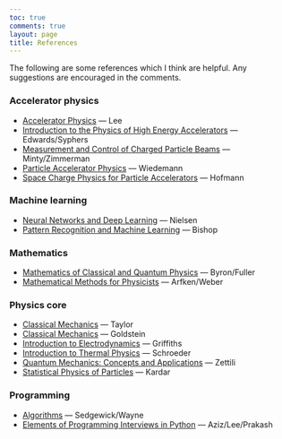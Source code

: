 ```yaml
---
toc: true
comments: true
layout: page
title: References
---
```


The following are some references which I think are helpful. Any suggestions are encouraged in the comments.

### Accelerator physics
* [Accelerator Physics](https://www.worldscientific.com/worldscibooks/10.1142/8335) — Lee
* [Introduction to the Physics of High Energy Accelerators](https://www.amazon.com/Introduction-Physics-High-Energy-Accelerators/dp/0471551635) — Edwards/Syphers
* [Measurement and Control of Charged Particle Beams](https://www.springer.com/gp/book/9783540441878t) — Minty/Zimmerman
* [Particle Accelerator Physics](https://www.springer.com/gp/book/9783540490456) — Wiedemann
* [Space Charge Physics for Particle Accelerators](https://link.springer.com/book/10.1007/978-3-319-62157-9) — Hofmann

### Machine learning
* [Neural Networks and Deep Learning](http://neuralnetworksanddeeplearning.com) — Nielsen
* [Pattern Recognition and Machine Learning](https://www.amazon.com/Pattern-Recognition-Learning-Information-Statistics/dp/0387310738) — Bishop
    
### Mathematics
* [Mathematics of Classical and Quantum Physics](https://www.amazon.com/Mathematics-Classical-Quantum-Physics-Dover/dp/048667164X) — Byron/Fuller
* [Mathematical Methods for Physicists](https://www.amazon.com/Mathematical-Methods-Physicists-Comprehensive-Guide/dp/0123846544) — Arfken/Weber

### Physics core
* [Classical Mechanics](https://www.amazon.com/Classical-Mechanics-John-R-Taylor/dp/189138922X) — Taylor
* [Classical Mechanics](https://www.amazon.com/Classical-Mechanics-3rd-Herbert-Goldstein/dp/0201657023) — Goldstein
* [Introduction to Electrodynamics](https://www.amazon.com/Introduction-Electrodynamics-David-J-Griffiths/dp/1108420419) — Griffiths
* [Introduction to Thermal Physics](https://www.amazon.com/Introduction-Thermal-Physics-Daniel-Schroeder/dp/0201380277) — Schroeder
* [Quantum Mechanics: Concepts and Applications](https://www.amazon.com/Quantum-Mechanics-Applications-Nouredine-Zettili/dp/0470026790) — Zettili
* [Statistical Physics of Particles](https://www.amazon.com/Statistical-Physics-Particles-Mehran-Kardar/dp/0521873428#customerReviews) — Kardar

### Programming
* [Algorithms](https://www.amazon.com/dp/032157351X/ref=cm_sw_em_r_mt_dp_KS6HQWZ5R3MSDS71Z3RE?_encoding=UTF8&psc=1) — Sedgewick/Wayne 
* [Elements of Programming Interviews in Python](https://www.amazon.com/Elements-Programming-Interviews-Insiders-Guide/dp/1479274836) — Aziz/Lee/Prakash